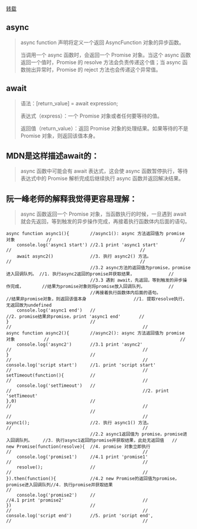 
 [转载](https://lvdingjin.github.io/tech/2018/05/27/async-and-await.html)

## async

> async function 声明将定义一个返回 AsyncFunction 对象的异步函数。
>
>当调用一个 async 函数时，会返回一个 Promise 对象。当这个 async 函数返回一个值时，Promise 的 resolve 方法会负责传递这个值；当 async 函数抛出异常时，Promise 的 reject 方法也会传递这个异常值。

 

## await

>语法：[return_value] = await expression;
>
>表达式（express）：一个 Promise 对象或者任何要等待的值。
>
>返回值（return_value）：返回 Promise 对象的处理结果。如果等待的不是 Promise 对象，则返回该值本身。

 

## MDN是这样描述await的：

> async 函数中可能会有 await 表达式，这会使 async 函数暂停执行，等待表达式中的 Promise 解析完成后继续执行 async 函数并返回解决结果。

 

## 阮一峰老师的解释我觉得更容易理解：

>async 函数返回一个 Promise 对象，当函数执行的时候，一旦遇到 await 就会先返回，等到触发的异步操作完成，再接着执行函数体内后面的语句。

```
async function async1(){        //async1(): async 方法返回值为 promise 对象            //                                                 //
    console.log('async1 start') //2.1 print 'async1 start'                           //                                                 //
    await async2()              //3. 执行 async2() 方法。                             //                                                 //
                                //3.2 async方法的返回值为promise，promise进入回调队列。 //1. 执行async2返回的promise并获取结果，             //
                                //3.3 遇到 await，先返回，等到触发的异步操作完成，       //结果为promise对象则将promise放入回调队列，         //
                                //再接着执行函数体内后面的语句。                        //结果非promise对象，则返回该值本身                  //1. 提取resolve执行，无返回故为undefined
    console.log('async1 end')   //                                                   //2. promise结果非promise，print 'async1 end'       //
}                               //                                                   //                                                  //
async function async2(){        //async2(): async 方法返回值为 promise 对象           //                                                  //
    console.log('async2')       //3.1 print 'async2'                                 //                                                  //
}                               //                                                   //                                                  //
console.log('script start')     //1. print 'script start'                            //                                                  //
setTimeout(function(){          //                                                   //                                                  //
    console.log('setTimeout')   //                                                   //                                                  //2. print 'setTimeout'
},0)                            //                                                   //                                                  //
                                //                                                   //                                                  //
async1();                       //2. 执行 async1() 方法。                             //                                                  //
                                //2.2 async1返回值为 promise，promise进入回调队列。    //3. 执行async1返回的promise并获取结果，此处无返回值   //
new Promise(function(resolve){  //4. promise 对象立即执行                             //                                                  //
    console.log('promise1')     //4.1 print 'promise1'                               //                                                  //
    resolve();                  //                                                   //                                                  //
}).then(function(){             //4.2 new Promise的返回值为promise，promise进入回调队列//4. 执行promise并获取结果                            //
    console.log('promise2')     //                                                   //4.1 print 'promise2'                              //
})                              //                                                   //                                                  //
console.log('script end')       //5. print 'script end',                             //                                                  //

```

 
